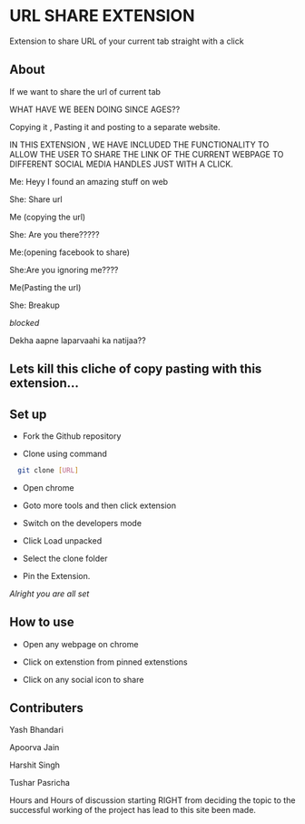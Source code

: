 
# URL SHARE EXTENSION

Extension to share URL of your current tab straight with a click




## About


If we want to share the url of current tab

WHAT HAVE WE BEEN DOING SINCE AGES??

Copying it , Pasting it and posting to a separate website.

IN THIS EXTENSION , WE HAVE INCLUDED THE FUNCTIONALITY TO  ALLOW THE USER TO SHARE THE LINK OF THE CURRENT WEBPAGE TO DIFFERENT SOCIAL MEDIA HANDLES JUST WITH A CLICK.






Me: Heyy I found an amazing stuff on web 

She: Share url

Me (copying the url)

She: Are you there?????

Me:(opening facebook to share)

She:Are you ignoring me????

Me(Pasting the url)

She: Breakup

*blocked*
 
Dekha aapne laparvaahi ka natijaa??

## Lets kill this cliche of copy pasting with this extension...
## Set up


- Fork the Github repository

- Clone using command

```bash
  git clone [URL]
```

- Open chrome 

- Goto more tools and then click extension


- Switch on the developers mode

- Click  Load unpacked 

- Select the clone folder

- Pin the Extension.

*Alright you are all set*
## How to use

- Open any webpage on chrome

- Click on extenstion from pinned extenstions

- Click on any social icon to share



  
## Contributers

Yash Bhandari

 Apoorva Jain 
 
 Harshit Singh 
 
 Tushar Pasricha

 

Hours and Hours of discussion starting RIGHT from deciding the topic to the successful working of the project has lead to this site been made. 

  